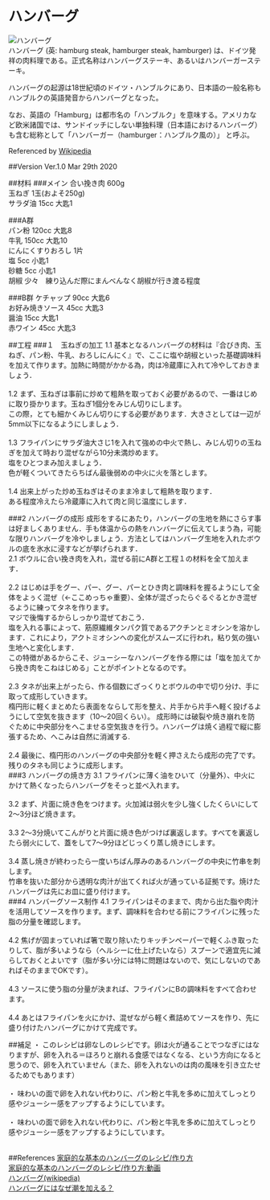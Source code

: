 ハンバーグ
=
![ハンバーグ](https://upload.wikimedia.org/wikipedia/commons/4/4e/Hamburg_steak.jpg "ハンバーグ(wikipediaより転載)")<br>
ハンバーグ (英: hamburg steak, hamburger steak, hamburger) は、ドイツ発祥の肉料理である。正式名称はハンバーグステーキ、あるいはハンバーガーステーキ。

ハンバーグの起源は18世紀頃のドイツ・ハンブルクにあり、日本語の一般名称もハンブルクの英語発音からハンバーグとなった。

なお、英語の「Hamburg」は都市名の「ハンブルク」を意味する。アメリカなど欧米諸国では、サンドイッチにしない単独料理（日本語におけるハンバーグ）も含む総称として「ハンバーガー（hamburger：ハンブルク風の）」 と呼ぶ。
  
Referenced by [Wikipedia](https://ja.wikipedia.org/wiki/%E3%83%8F%E3%83%B3%E3%83%90%E3%83%BC%E3%82%B0)

##Version
Ver.1.0 Mar 29th 2020<br>

##材料
###メイン
合い挽き肉 600g  
玉ねぎ 1玉(およそ250g)  
サラダ油 15cc 大匙1
  
###A群  
パン粉 120cc 大匙8  
牛乳 150cc 大匙10  
にんにくすりおろし 1片  
塩 5cc 小匙1  
砂糖 5cc 小匙1  
胡椒 少々　練り込んだ際にまんべんなく胡椒が行き渡る程度  

###B群
ケチャップ 90cc 大匙6  
お好み焼きソース 45cc 大匙3  
醤油 15cc 大匙1  
赤ワイン 45cc 大匙3  

##工程
###１　玉ねぎの加工
1.1 基本となるハンバーグの材料は『合びき肉、玉ねぎ、パン粉、牛乳、おろしにんにく』で、ここに塩や胡椒といった基礎調味料を加えて作ります。加熱に時間がかかる為，肉は冷蔵庫に入れて冷やしておきましょう．<br><br> 
1.2 まず、玉ねぎは事前に炒めて粗熱を取っておく必要があるので、一番はじめに取り掛かります。玉ねぎ1個分をみじん切りにします。<br>
この際，とても細かくみじん切りにする必要があります．大きさとしては一辺が5mm以下になるようにしましょう．<br><br>
1.3 フライパンにサラダ油大さじ1を入れて強めの中火で熱し、みじん切りの玉ねぎを加えて時おり混ぜながら10分未満炒めます。
    <br>塩をひとつまみ加えましょう．
    <br>色が軽くついてきたらちばん最後弱めの中火に火を落とします。<br><br>
1.4 出来上がった炒め玉ねぎはそのまま冷まして粗熱を取ります．
<br>ある程度冷えたら冷蔵庫に入れて肉と同じ温度にします．

###2 ハンバーグの成形
成形をするにあたり，ハンバーグの生地を熱にさらす事は好ましくありません．手も体温からの熱をハンバーグに伝えてしまう為，可能な限りハンバーグを冷やしましょう．方法としてはハンバーグ生地を入れたボウルの底を氷水に浸すなどが挙げられます．
<br>
2.1 ボウルに合い挽き肉を入れ，混ぜる前にA群と工程１の材料を全て加えます．
<br><br>
2.2 はじめは手をグー、パー、グー、パーとひき肉と調味料を握るようにして全体をよぅく混ぜ（←ここめっちゃ重要）、全体が混ざったらぐるぐるとかき混ぜるように練ってタネを作ります。
<br>マジで後悔するからしっかり混ぜておこう．
<br>塩を入れる事によって、筋原繊維タンパク質であるアクチンとミオシンを溶かします．これにより，アクトミオシンへの変化がスムーズに行われ，粘り気の強い生地へと変化します．
<br>この特徴があるからこそ、ジューシーなハンバーグを作る際には「塩を加えてから挽き肉をこねはじめる」ことがポイントとなるのです。
<br><br>
2.3 タネが出来上がったら、作る個数にざっくりとボウルの中で切り分け、手に取って成形していきます。
<br>楕円形に軽くまとめたら表面をならして形を整え、片手から片手へ軽く投げるようにして空気を抜きます（10～20回くらい）。
成形時には破裂や焼き崩れを防ぐために中央部分をへこませる空気抜きを行う。ハンバーグは焼く過程で縦に膨張するため、へこみは自然に消滅する.
<br><br>
2.4 最後に、楕円形のハンバーグの中央部分を軽く押さえたら成形の完了です。残りのタネも同じように成形します。
<br>
###3 ハンバーグの焼き方
3.1 フライパンに薄く油をひいて（分量外）、中火にかけて熱くなったらハンバーグをそっと並べ入れます。
<br><br>
3.2 まず、片面に焼き色をつけます。火加減は弱火を少し強くしたくらいにして2〜3分ほど焼きます。
<br><br>
3.3 2〜3分焼いてこんがりと片面に焼き色がつけば裏返します。すべてを裏返したら弱火にして、蓋をして7〜9分ほどじっくり蒸し焼きにします。
<br><br>
3.4 蒸し焼きが終わったら一度いちばん厚みのあるハンバーグの中央に竹串を刺します。
<br>竹串を抜いた部分から透明な肉汁が出てくれば火が通っている証拠です。焼けたハンバーグは先にお皿に盛り付けます。
<br>
###4 ハンバーグソース制作
4.1 フライパンはそのままで、肉から出た脂や肉汁を活用してソースを作ります。まず、調味料を合わせる前にフライパンに残った脂の分量を確認します。
<br><br>
4.2 焦げが固まっていれば箸で取り除いたりキッチンペーパーで軽くふき取ったりして、脂が多いようなら（ヘルシーに仕上げたいなら）スプーンで適宜先に減らしておくとよいです（脂が多い分には特に問題はないので、気にしないのであればそのままでOKです）。
<br><br>
4.3 ソースに使う脂の分量が決まれば、フライパンにBの調味料をすべて合わせます。
<br><br>
4.4 あとはフライパンを火にかけ、混ぜながら軽く煮詰めてソースを作り、先に盛り付けたハンバーグにかけて完成です。
<br>

##補足
・ このレシピは卵なしのレシピです。卵は火が通ることでつなぎにはなりますが、卵を入れる＝ほろりと崩れる食感ではなくなる、という方向になると思うので、卵を入れていません（また、卵を入れないのは肉の風味を引き立たせるためでもあります）
<br><br>
・ 味わいの面で卵を入れない代わりに、パン粉と牛乳を多めに加えてしっとり感やジューシー感をアップするようにしています。
<br><br>
・ 味わいの面で卵を入れない代わりに、パン粉と牛乳を多めに加えてしっとり感やジューシー感をアップするようにしています。
<br><br>

##References
[家庭的な基本のハンバーグのレシピ/作り方](https://www.sirogohan.com/recipe/hanba-gu/)
<br>
[家庭的な基本のハンバーグのレシピ/作り方:動画](https://www.youtube.com/watch?v=9h-zy2HxN9c&feature=emb_logo)
<br>
[ハンバーグ(wikipedia)](https://ja.wikipedia.org/wiki/%E3%83%8F%E3%83%B3%E3%83%90%E3%83%BC%E3%82%B0)
<br>
[ハンバーグにはなぜ潮を加える？](https://www.rikeben.com/post-39.html)

